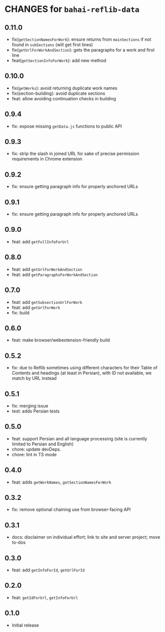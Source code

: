 # CHANGES for `bahai-reflib-data`

## 0.11.0

- fix(`getSectionNamesForWork`): ensure returns from `mainSections` if not
  found in `subSections` (will get first lines)
- fix(`getUrlForWorkAndSection`): gets the paragraphs for a work and first line
- feat(`getSectionInfoForWork`): add new method

## 0.10.0

- fix(`getWorks`): avoid returning duplicate work names
- fix(section-building): avoid duplicate sections
- feat: allow avoiding continuation checks in building

## 0.9.4

- fix: expose missing `getData.js` functions to public API

## 0.9.3

- fix: strip the slash in joined URL for sake of precise permission
  requirements in Chrome extension

## 0.9.2

- fix: ensure getting paragraph info for properly anchored URLs

## 0.9.1

- fix: ensure getting paragraph info for properly anchored URLs

## 0.9.0

- feat: add `getFullInfoForUrl`

## 0.8.0

- feat: add `getUrlForWorkAndSection`
- feat: add `getParagraphsForWorkAndSection`

## 0.7.0

- feat: add `getSubsectionUrlForWork`
- feat: add `getUrlForWork`
- fix: build

## 0.6.0

- feat: make browser/webextension-friendly build

## 0.5.2

- fix: due to Reflib sometimes using different characters for their
  Table of Contents and headings (at least in Persian), with ID not available,
  we match by URL instead

## 0.5.1

- fix: merging issue
- test: adds Persian tests

## 0.5.0

- feat: support Persian and all language processing (site is currently
    limited to Persian and English)
- chore: update devDeps.
- chore: lint in TS mode

## 0.4.0

- feat: adds `getWorkNames`, `getSectionNamesForWork`

## 0.3.2

- fix: remove optional chaining use from browser-facing API

## 0.3.1

- docs: disclaimer on individual effort; link to site and server project;
  move to-dos

## 0.3.0

- feat: add `getInfoForId`, `getUrlForId`

## 0.2.0

- feat: `getIdForUrl`, `getInfoForUrl`

## 0.1.0

- Initial release
